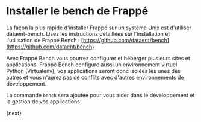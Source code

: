 <!-- add-breadcrumbs -->
# Installer le bench de Frappé

La façon la plus rapide d'installer Frappé sur un système Unix est d'utiliser dataent-bench. Lisez les instructions détaillées sur l'installation et l'utilisation de Frappé Bench : [https://github.com/dataent/bench](https://github.com/dataent/bench)

Avec Frappé Bench vous pourrez configurer et héberger plusieurs sites et applications. Frappé Bench configure aussi un environnement virtuel Python (Virtualenv), vos applications seront donc isolées les unes des autres et vous n'aurez pas de conflits avec d'autres environnements de développement.

La commande `bench` sera ajoutée pour vous aider dans le développement et la gestion de vos applications.

{next}
